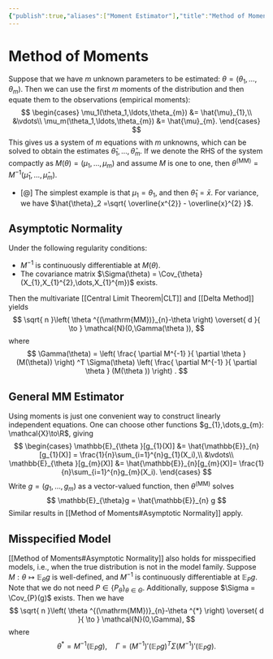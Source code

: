 ```yaml
---
{"publish":true,"aliases":["Moment Estimator"],"title":"Method of Moments","created":"2023-10-19T16:39:52","modified":"2025-06-02T22:25:36","tags":["pub-stat"],"cssclasses":"","type":"note","sup":["[[Estimation]]"],"state":"done","related":["[[Moment]]"]}
---
```



# Method of Moments

Suppose that we have $m$ unknown parameters to be estimated:  $\theta = (\theta_1,\ldots,\theta_{m})$.
Then we can use the first $m$ moments of the distribution and then equate them to the observations (empirical moments):
$$
\begin{cases}
    \mu_1(\theta_1,\ldots,\theta_{m}) &= \hat{\mu}_{1},\\
    &\vdots\\
    \mu_m(\theta_1,\ldots,\theta_{m}) &= \hat{\mu}_{m}.
\end{cases}
$$
This gives us a system of $m$ equations with $m$ unknowns, which can be solved to obtain the estimates $\hat{\theta}_1,\ldots,\hat{\theta}_{m}$.
If we denote the RHS of the system compactly as $M(\theta) = (\mu_{1},\dots,\mu _{m})$ and assume $M$ is one to one, then $\theta ^{(\mathrm{MM})} = M^{-1}(\hat{\mu}_{1},\dots, \hat{\mu}_{m})$.

- [@] The simplest example is that $\mu_1 = \theta_{1}$, and then $\hat{\theta}_{1} = \bar{x}$. For variance, we have $\hat{\theta}_2 =\sqrt{ \overline{x^{2}} - \overline{x}^{2} }$.

## Asymptotic Normality

Under the following regularity conditions:

- $M^{-1}$ is continuously differentiable at $M(\theta)$.
- The covariance matrix $\Sigma(\theta) = \Cov_{\theta}(X_{1},X_{1}^{2},\dots,X_{1}^{m})$ exists.

Then the multivariate [[Central Limit Theorem\|CLT]] and [[Delta Method]] yields
$$
\sqrt{ n }\left( \theta ^{(\mathrm{MM})}_{n}-\theta \right) \overset{ d }{ \to } \mathcal{N}(0,\Gamma(\theta )),
$$
where
$$
\Gamma(\theta) = \left( \frac{ \partial M^{-1} }{ \partial \theta } (M(\theta)) \right) ^T \Sigma(\theta) \left( \frac{ \partial M^{-1} }{ \partial \theta } (M(\theta )) \right) .
$$

## General MM Estimator

Using moments is just one convenient way to construct linearly independent equations. One can choose other functions $g_{1},\dots,g_{m}: \mathcal{X}\to\R$, giving
$$
\begin{cases}
		\mathbb{E}_{\theta }[g_{1}(X)] &= \hat{\mathbb{E}}_{n}[g_{1}(X)] = \frac{1}{n}\sum_{i=1}^{n}g_{1}(X_i),\\
		&\vdots\\
		\mathbb{E}_{\theta }[g_{m}(X)] &= \hat{\mathbb{E}}_{n}[g_{m}(X)]= \frac{1}{n}\sum_{i=1}^{n}g_{m}(X_i).
\end{cases}
$$
Write $g = (g_{1},\dots,g_{m})$ as a vector-valued function, then $\theta ^{(\mathrm{MM})}$ solves
$$
\mathbb{E}_{\theta}g = \hat{\mathbb{E}}_{n} g
$$
Similar results in [[Method of Moments#Asymptotic Normality]] apply.

## Misspecified Model

[[Method of Moments#Asymptotic Normality]] also holds for misspecified models, i.e., when the true distribution is not in the model family. Suppose $M: \theta \mapsto \mathbb{E}_{\theta}g$ is well-defined, and $M^{-1}$ is continuously differentiable at $\mathbb{E}_{P}g$. Note that we do not need $P \in \{ P_{\theta} \}_{\theta\in \Theta}$.
Additionally, suppose $\Sigma = \Cov_{P}(g)$ exists. Then we have
$$
\sqrt{ n }\left( \theta ^{(\mathrm{MM})}_{n}-\theta ^{*} \right) \overset{ d }{ \to } \mathcal{N}(0,\Gamma),
$$
where
$$
\theta ^{*} = M^{-1}(\mathbb{E}_{P}g), \quad \Gamma = (M^{-1})'(\mathbb{E}_{P}g)^{T}\Sigma (M^{-1})'(\mathbb{E}_{P}g).
$$
